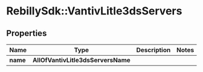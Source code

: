 # RebillySdk::VantivLitle3dsServers

## Properties
Name | Type | Description | Notes
------------ | ------------- | ------------- | -------------
**name** | **AllOfVantivLitle3dsServersName** |  | 

